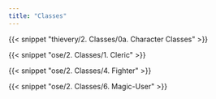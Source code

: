 ```yaml
---
title: "Classes"
---
```


{{< snippet "thievery/2. Classes/0a. Character Classes" >}}

{{< snippet "ose/2. Classes/1. Cleric" >}}

{{< snippet "ose/2. Classes/4. Fighter" >}}

{{< snippet "ose/2. Classes/6. Magic-User" >}}
